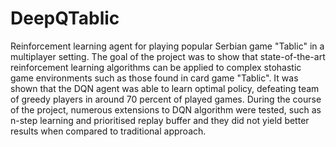 # DeepQTablic
Reinforcement learning agent for playing popular Serbian game "Tablic" in a multiplayer setting. The goal of the project was to show that state-of-the-art reinforcement learning algorithms can be applied
to complex stohastic game environments such as those found in card game "Tablic". It was shown that the DQN agent was able to learn optimal policy, defeating team of greedy players in around 70 percent of played games.
During the course of the project, numerous extensions to DQN algorithm were tested, such as n-step learning and prioritised replay buffer and they did not yield better results when compared to traditional approach.
